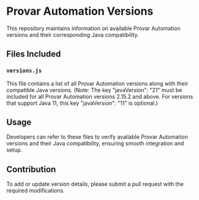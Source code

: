 # Provar Automation Versions

This repository maintains information on available Provar Automation versions and their corresponding Java compatibility.

## Files Included

### `versions.js`
This file contains a list of all Provar Automation versions along with their compatible Java versions. (Note: The key "javaVersion": "21" must be included for all Provar Automation versions 2.15.2 and above. For versions that support Java 11, this key "javaVersion": "11" is optional.)

## Usage
Developers can refer to these files to verify available Provar Automation versions and their Java compatibility, ensuring smooth integration and setup.

## Contribution
To add or update version details, please submit a pull request with the required modifications.
